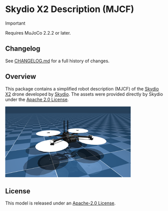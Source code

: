 # Skydio X2 Description (MJCF)

> [!IMPORTANT]
> Requires MuJoCo 2.2.2 or later.

## Changelog

See [CHANGELOG.md](./CHANGELOG.md) for a full history of changes.

## Overview

This package contains a simplified robot description (MJCF) of the [Skydio X2](https://www.skydio.com/skydio-x2) drone developed by [Skydio](https://www.skydio.com/). The assets were provided directly by Skydio under the [Apache 2.0 License](LICENSE).

<p float="left">
  <img src="x2.png" width="400">
</p>

## License

This model is released under an [Apache-2.0 License](LICENSE).
